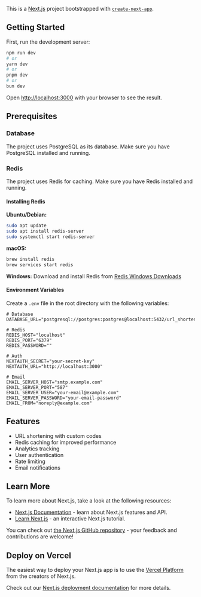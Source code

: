 This is a [Next.js](https://nextjs.org) project bootstrapped with [`create-next-app`](https://nextjs.org/docs/app/api-reference/cli/create-next-app).

## Getting Started

First, run the development server:

```bash
npm run dev
# or
yarn dev
# or
pnpm dev
# or
bun dev
```

Open [http://localhost:3000](http://localhost:3000) with your browser to see the result.

## Prerequisites

### Database
The project uses PostgreSQL as its database. Make sure you have PostgreSQL installed and running.

### Redis
The project uses Redis for caching. Make sure you have Redis installed and running.

#### Installing Redis

**Ubuntu/Debian:**
```bash
sudo apt update
sudo apt install redis-server
sudo systemctl start redis-server
```

**macOS:**
```bash
brew install redis
brew services start redis
```

**Windows:**
Download and install Redis from [Redis Windows Downloads](https://github.com/microsoftarchive/redis/releases)

#### Environment Variables
Create a `.env` file in the root directory with the following variables:

```env
# Database
DATABASE_URL="postgresql://postgres:postgres@localhost:5432/url_shortener"

# Redis
REDIS_HOST="localhost"
REDIS_PORT="6379"
REDIS_PASSWORD=""

# Auth
NEXTAUTH_SECRET="your-secret-key"
NEXTAUTH_URL="http://localhost:3000"

# Email
EMAIL_SERVER_HOST="smtp.example.com"
EMAIL_SERVER_PORT="587"
EMAIL_SERVER_USER="your-email@example.com"
EMAIL_SERVER_PASSWORD="your-email-password"
EMAIL_FROM="noreply@example.com"
```

## Features

- URL shortening with custom codes
- Redis caching for improved performance
- Analytics tracking
- User authentication
- Rate limiting
- Email notifications

## Learn More

To learn more about Next.js, take a look at the following resources:

- [Next.js Documentation](https://nextjs.org/docs) - learn about Next.js features and API.
- [Learn Next.js](https://nextjs.org/learn) - an interactive Next.js tutorial.

You can check out [the Next.js GitHub repository](https://github.com/vercel/next.js) - your feedback and contributions are welcome!

## Deploy on Vercel

The easiest way to deploy your Next.js app is to use the [Vercel Platform](https://vercel.com/new?utm_medium=default-template&filter=next.js&utm_source=create-next-app&utm_campaign=create-next-app-readme) from the creators of Next.js.

Check out our [Next.js deployment documentation](https://nextjs.org/docs/app/building-your-application/deploying) for more details.
